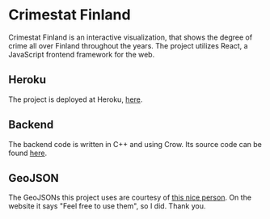 # Crimestat Finland
Crimestat Finland is an interactive visualization, that shows the degree of crime all over Finland throughout the years. The project utilizes React, a JavaScript frontend framework for the web. 

## Heroku
The project is deployed at Heroku, [here](https://crimestatsfinland.herokuapp.com/). 

## Backend
The backend code is written in C++ and using Crow. Its source code can be found [here](https://github.com/duckling747/csfbackend).

## GeoJSON
The GeoJSONs this project uses are courtesy of [this nice person](https://dataist.wordpress.com/2012/12/16/finnish-regional-geodata-as-geojson-and-kml/). On the website it says "Feel free to use them", so I did. Thank you. 
